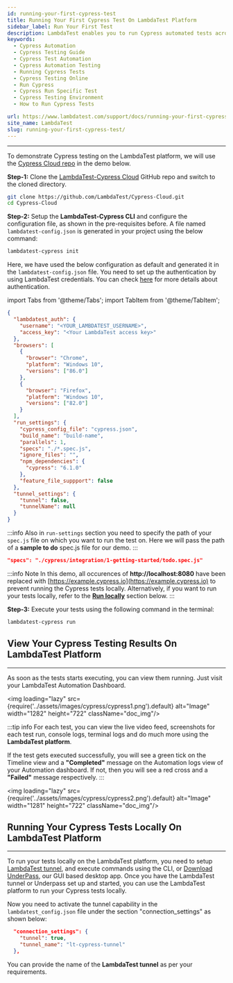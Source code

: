 ```yaml
---
id: running-your-first-cypress-test
title: Running Your First Cypress Test On LambdaTest Platform
sidebar_label: Run Your First Test
description: LambdaTest enables you to run Cypress automated tests across 40+ browser versions on cloud. This documentation will help you get started with your first test.
keywords:
  - Cypress Automation
  - Cypress Testing Guide
  - Cypress Test Automation
  - Cypress Automation Testing
  - Running Cypress Tests
  - Cypress Testing Online
  - Run Cypress
  - Cypress Run Specific Test
  - Cypress Testing Environment
  - How to Run Cypress Tests

url: https://www.lambdatest.com/support/docs/running-your-first-cypress-test/
site_name: LambdaTest
slug: running-your-first-cypress-test/
---
```


---

To demonstrate Cypress testing on the LambdaTest platform, we will use the [Cypress Cloud repo](https://github.com/LambdaTest/Cypress-Cloud) in the demo below.

**Step-1:** Clone the [LambdaTest-Cypress Cloud](https://github.com/LambdaTest/Cypress-Cloud) GitHub repo and switch to the cloned directory.

```bash
git clone https://github.com/LambdaTest/Cypress-Cloud.git
cd Cypress-Cloud
```

**Step-2:** Setup the **LambdaTest-Cypress CLI** and configure the configuration file, as shown in the pre-requisites before. A file named `lambdatest-config.json` is generated in your project using the below command:

```bash
lambdatest-cypress init
```

Here, we have used the below configuration as default and generated it in the `lambdatest-config.json` file. You need to set up the authentication by using LambdaTest credentials. You can check [here](https://www.lambdatest.com/support/docs/authentication/) for more details about authentication.

import Tabs from '@theme/Tabs';
import TabItem from '@theme/TabItem';

<Tabs className="docs__val">
  <TabItem value="config" label="lambdatest-config.json" default>

```json
{
  "lambdatest_auth": {
    "username": "<YOUR_LAMBDATEST_USERNAME>",
    "access_key": "<Your LambdaTest access key>"
  },
  "browsers": [
    {
      "browser": "Chrome",
      "platform": "Windows 10",
      "versions": ["86.0"]
    },
    {
      "browser": "Firefox",
      "platform": "Windows 10",
      "versions": ["82.0"]
    }
  ],
  "run_settings": {
    "cypress_config_file": "cypress.json",
    "build_name": "build-name",
    "parallels": 1,
    "specs": "./*.spec.js",
    "ignore_files": "",
    "npm_dependencies": {
      "cypress": "6.1.0"
    },
    "feature_file_suppport": false
  },
  "tunnel_settings": {
    "tunnel": false,
    "tunnelName": null
  }
}
```

  </TabItem>
</Tabs>

:::info
Also in `run-settings` section you need to specify the path of your `spec.js` file on which you want to run the test on. Here we will pass the path of a **sample to do** spec.js file for our demo.
:::

```json
"specs": "./cypress/integration/1-getting-started/todo.spec.js"
```

:::info Note
In this demo, all occurences of **http://localhost:8080** have been replaced with [https://example.cypress.io](https://example.cypress.io) to prevent running the Cypress tests locally. Alternatively, if you want to run your tests locally, refer to the [**Run locally**](https://www.lambdatest.com/support/docs/running-your-first-cypress-test/#running-your-cypress-tests-locally-on-lambdatest-platform) section below.
:::

**Step-3:** Execute your tests using the following command in the terminal:

```bash
lambdatest-cypress run
```

## View Your Cypress Testing Results On LambdaTest Platform

---

As soon as the tests starts executing, you can view them running. Just visit your LambdaTest Automation Dashboard.

<img loading="lazy" src={require('../assets/images/cypress/cypress1.png').default} alt="Image" width="1282" height="722" className="doc_img"/>

:::tip info
For each test, you can view the live video feed, screenshots for each test run, console logs, terminal logs and do much more using the **LambdaTest platform**.

If the test gets executed successfully, you will see a green tick on the Timeline view and a **"Completed"** message on the Automation logs view of your Automation dashboard. If not, then you will see a red cross and a **"Failed"** message respectively.
:::

<img loading="lazy" src={require('../assets/images/cypress/cypress2.png').default} alt="Image" width="1281" height="722" className="doc_img"/>

## Running Your Cypress Tests Locally On LambdaTest Platform

---

To run your tests locally on the LambdaTest platform, you need to setup [LambdaTest tunnel](/docs/testing-locally-hosted-pages/), and execute commands using the CLI, or [Download UnderPass](/docs/underpass-tunnel-application/), our GUI based desktop app. Once you have the LambdaTest tunnel or Underpass set up and started, you can use the LambdaTest platform to run your Cypress tests locally.

Now you need to activate the tunnel capability in the `lambdatest_config.json` file under the section "connection_settings" as shown below:

```json title="lambdatest_config.json"
  "connection_settings": {
    "tunnel": true,
    "tunnel_name": "lt-cypress-tunnel"
  },
```

You can provide the name of the **LambdaTest tunnel** as per your requirements.
